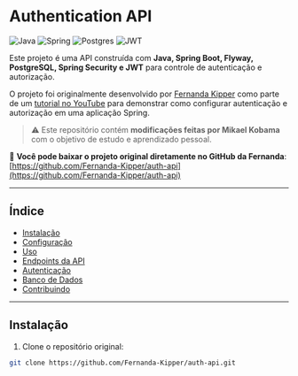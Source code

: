 # Authentication API

![Java](https://img.shields.io/badge/java-%23ED8B00.svg?style=for-the-badge&logo=openjdk&logoColor=white)
![Spring](https://img.shields.io/badge/spring-%236DB33F.svg?style=for-the-badge&logo=spring&logoColor=white)
![Postgres](https://img.shields.io/badge/postgres-%23316192.svg?style=for-the-badge&logo=postgresql&logoColor=white)
![JWT](https://img.shields.io/badge/JWT-black?style=for-the-badge&logo=JSON%20web%20tokens)

Este projeto é uma API construída com **Java, Spring Boot, Flyway, PostgreSQL, Spring Security e JWT** para controle de autenticação e autorização.

O projeto foi originalmente desenvolvido por [Fernanda Kipper](https://github.com/Fernanda-Kipper) como parte de um [tutorial no YouTube](https://www.youtube.com/watch?v=5w-YCcOjPD0) para demonstrar como configurar autenticação e autorização em uma aplicação Spring.

> ⚠️ Este repositório contém **modificações feitas por Mikael Kobama** com o objetivo de estudo e aprendizado pessoal.

🔗 **Você pode baixar o projeto original diretamente no GitHub da Fernanda**:  
[https://github.com/Fernanda-Kipper/auth-api](https://github.com/Fernanda-Kipper/auth-api)

---

## Índice

- [Instalação](#instalação)
- [Configuração](#configuração)
- [Uso](#uso)
- [Endpoints da API](#endpoints-da-api)
- [Autenticação](#autenticação)
- [Banco de Dados](#banco-de-dados)
- [Contribuindo](#contribuindo)

---

## Instalação

1. Clone o repositório original:

```bash
git clone https://github.com/Fernanda-Kipper/auth-api.git
```
